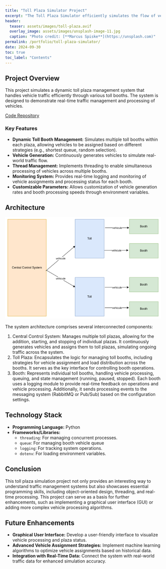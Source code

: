 ```yaml
---
title: "Toll Plaza Simulator Project"
excerpt: "The Toll Plaza Simulator efficiently simulates the flow of vehicles through multiple toll booths, utilizing threading for concurrent processing."
header:
  teaser: assets/images/toll-plaza.avif
  overlay_image: assets/images/unsplash-image-11.jpg
  caption: "Photo credit: [**Marcus Spiske**](https://unsplash.com)"
permalink: /portfolio/toll-plaza-simulator/
date: 2024-09-30
toc: true
toc_label: "Contents"
---
```



## Project Overview

This project simulates a dynamic toll plaza management system that handles vehicle traffic efficiently through various toll booths. The system is designed to demonstrate real-time traffic management and processing of vehicles.

[Code Repository](https://github.com/kimbasabingoye/toll-plaza-simulator)

### Key Features

- **Dynamic Toll Booth Management:** Simulates multiple toll booths within each plaza, allowing vehicles to be assigned based on different strategies (e.g., shortest queue, random selection).
- **Vehicle Generation:** Continuously generates vehicles to simulate real-world traffic flow.
- **Thread Management:** Implements threading to enable simultaneous processing of vehicles across multiple booths.
- **Monitoring System:** Provides real-time logging and monitoring of vehicle assignments and processing status for each booth.
- **Customizable Parameters:** Allows customization of vehicle generation rates and booth processing speeds through environment variables.

## Architecture

![Architecture](/assets/images/traffic_flow.png)

The system architecture comprises several interconnected components:

1. Central Control System: Manages multiple toll plazas, allowing for the addition, starting, and stopping of individual plazas. It continuously generates vehicles and assigns them to toll plazas, simulating ongoing traffic across the system.
2. Toll Plaza: Encapsulates the logic for managing toll booths, including strategies for vehicle assignment and load distribution across the booths. It serves as the key interface for controlling booth operations.
3. Booth: Represents individual toll booths, handling vehicle processing, queuing, and state management (running, paused, stopped). Each booth uses a logging module to provide real-time feedback on operations and vehicle processing. Additionally, it sends processing events to the messaging system (RabbitMQ or Pub/Sub) based on the configuration settings.

## Technology Stack

- **Programming Language:** Python
- **Frameworks/Libraries:**
  - `threading`: For managing concurrent processes.
  - `queue`: For managing booth vehicle queue
  - `logging`: For tracking system operations.
  - `dotenv`: For loading environment variables.


## Conclusion

This toll plaza simulation project not only provides an interesting way to understand traffic management systems but also showcases essential programming skills, including object-oriented design, threading, and real-time processing. This project can serve as a basis for further enhancements, such as implementing a graphical user interface (GUI) or adding more complex vehicle processing algorithms.

## Future Enhancements

- **Graphical User Interface:** Develop a user-friendly interface to visualize vehicle processing and plaza status.
- **Advanced Vehicle Assignment Strategies:** Implement machine learning algorithms to optimize vehicle assignments based on historical data.
- **Integration with Real-Time Data:** Connect the system with real-world traffic data for enhanced simulation accuracy.
